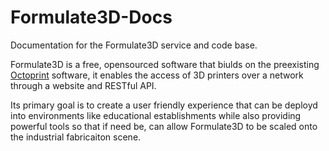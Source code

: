 # Formulate3D-Docs
Documentation for the Formulate3D service and code base.

Formulate3D is a free, opensourced software that biulds on the preexisting [Octoprint]([url](https://octoprint.org/)) software, it enables the access of 3D printers over a network through a website and RESTful API.

Its primary goal is to create a user friendly experience that can be deployd into environments like educational establishments while also providing powerful tools so that if need be, can allow Formulate3D to be scaled onto the industrial fabricaiton scene.
